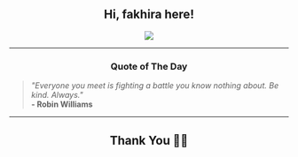 <h2 align="center"> Hi, fakhira here!</h2>

<p align="center">
<a href="https://github.com/fakhiralkda" alt="github streak"><img src="https://dvst-streak.herokuapp.com/?user=fakhiralkda&theme=tokyonight&fire=DD472C"></a>
</p>

<hr>
<h3 align="center">Quote of The Day</h3>
<p align="center">
<blockquote>
<i>"Everyone you meet is fighting a battle you know nothing about. Be kind. Always."</i>
<br>
<b>- Robin Williams</b>
</blockquote>
</p>


<hr>
<h2 align="center">Thank You 🙏🏼</h2>
